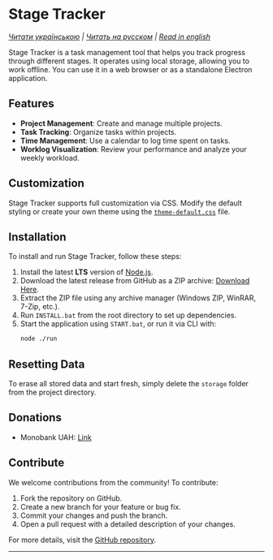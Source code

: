# Stage Tracker

_[Читати українською](/docs/uk.md) | [Читать на русском](/docs/ru.md) | [Read in english](/README.md)_

Stage Tracker is a task management tool that helps you track progress through different stages. It operates using local storage, allowing you to work offline. You can use it in a web browser or as a standalone Electron application.

## Features

- **Project Management**: Create and manage multiple projects.
- **Task Tracking**: Organize tasks within projects.
- **Time Management**: Use a calendar to log time spent on tasks.
- **Worklog Visualization**: Review your performance and analyze your weekly workload.

## Customization

Stage Tracker supports full customization via CSS. Modify the default styling or create your own theme using the [`theme-default.css`](/public/css/theme-default.css) file.

## Installation

To install and run Stage Tracker, follow these steps:

1. Install the latest **LTS** version of [Node.js](https://nodejs.org).
2. Download the latest release from GitHub as a ZIP archive: [Download Here](https://github.com/flaxes/stage-tracker/archive/refs/heads/master.zip).
3. Extract the ZIP file using any archive manager (Windows ZIP, WinRAR, 7-Zip, etc.).
4. Run `INSTALL.bat` from the root directory to set up dependencies.
5. Start the application using `START.bat`, or run it via CLI with:
   ```sh
   node ./run
   ```

## Resetting Data

To erase all stored data and start fresh, simply delete the `storage` folder from the project directory.

## Donations

- Monobank UAH: [Link](https://send.monobank.ua/jar/56BTVcCyAt)

## Contribute

We welcome contributions from the community! To contribute:

1. Fork the repository on GitHub.
2. Create a new branch for your feature or bug fix.
3. Commit your changes and push the branch.
4. Open a pull request with a detailed description of your changes.

For more details, visit the [GitHub repository](https://github.com/flaxes/stage-tracker).

---

